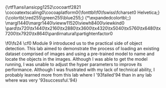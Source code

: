 {\rtf1\ansi\ansicpg1252\cocoartf2821
\cocoatextscaling0\cocoaplatform0{\fonttbl\f0\fswiss\fcharset0 Helvetica;}
{\colortbl;\red255\green255\blue255;}
{\*\expandedcolortbl;;}
\margl1440\margr1440\vieww11520\viewh8400\viewkind0
\pard\tx720\tx1440\tx2160\tx2880\tx3600\tx4320\tx5040\tx5760\tx6480\tx7200\tx7920\tx8640\pardirnatural\partightenfactor0

\f0\fs24 \cf0 Module 9 introduced us to the practical side of object detection. This lab aimed to demonstrate the process of loading an existing dataset comprised of images and using a pre-trained model to name and locate the objects in the images. Although I was able to get the model running, I was unable to adjust the hyper parameters to improve its performance. Although I was frustrated with my lack of technical ability, I probably learned more from this lab where I \'93failed\'94 than in any lab where was very \'93successful.\'94}